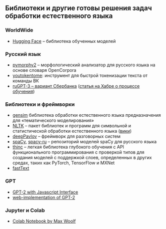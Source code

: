 ## Библиотеки и другие готовы решения задач обработки естественного языка

### WorldWide
- [Hugging Face](https://huggingface.co/) – библиотека обученных моделей

### Русский язык
- [pymorphy2](https://pymorphy2.readthedocs.io/en/stable/) – морфологический анализатор для русского языка на основе словаря OpenCorpora
- [youtokentome](https://github.com/VKCOM/YouTokenToMe): инструмент для быстрой токенизации текста от команды ВК
- [ruGPT-3 – вариант Сбербанка](https://github.com/sberbank-ai/ru-gpts) ([статья на Хабре о процессе обучения](https://habr.com/ru/company/sberbank/blog/524522/?fbclid=IwAR2E3gx2MgZggqtMdD_5t7j333tAdz24VJXLxQX1zDqSo5GcYVj89ONV-18))

### Библиотеки и фреймворки
- [gensim](https://radimrehurek.com/gensim/) библиотека обработки естественного языка предназначения для «тематического моделирования»
- [NLTK](http://nltk.org/) – пакет библиотек и программ для символьной и статистической обработки естественного языка ([вики](https://ru.wikipedia.org/wiki/Natural_Language_Toolkit))
- [deepPavlov](https://deeppavlov.ai/) – фреймворк для разговорных систем
- [spaCy](https://spacy.io/usage/models), [spacy-ru](https://github.com/buriy/spacy-ru) – репозиторий моделей spaCy для русского языка
- [thinc](https://github.com/explosion/thinc) – легкая библиотека глубокого обучения c API функционального программирования с проверкой типов для создания моделей с поддержкой слоев, определенных в других средах, таких как PyTorch, TensorFlow и MXNet
- [fastText](https://github.com/facebookresearch/fastText)

### GPT
- [GPT-2 with Javascript Interface](https://colab.research.google.com/github/gpt2ent/gpt2colab-js/blob/master/GPT2_with_Javascript_interface_POC.ipynb)
- [web-implementation of GPT-2](https://talktotransformer.com/)

### Jupyter и Colab
- [Colab Notebook by Max Woolf](https://colab.research.google.com/drive/1VLG8e7YSEwypxU-noRNhsv5dW4NfTGce)
